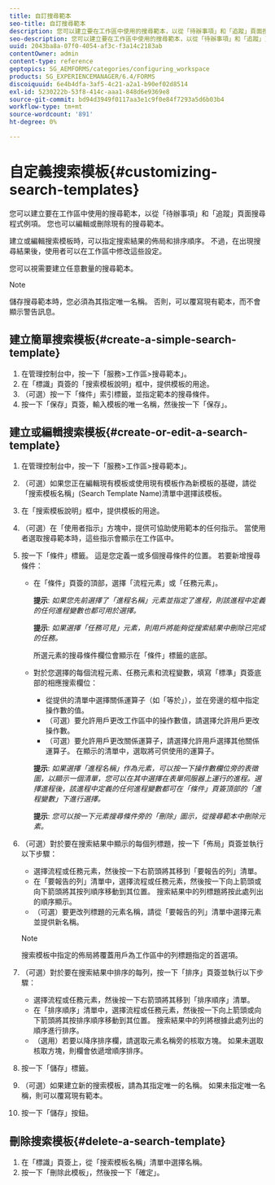 ```yaml
---
title: 自訂搜尋範本
seo-title: 自訂搜尋範本
description: 您可以建立要在工作區中使用的搜尋範本，以從「待辦事項」和「追蹤」頁面搜尋程式例項。 您也可以編輯或刪除現有的搜尋範本。
seo-description: 您可以建立要在工作區中使用的搜尋範本，以從「待辦事項」和「追蹤」頁面搜尋程式例項。 您也可以編輯或刪除現有的搜尋範本。
uuid: 2043ba8a-07f0-4054-af3c-f3a14c2183ab
contentOwner: admin
content-type: reference
geptopics: SG_AEMFORMS/categories/configuring_workspace
products: SG_EXPERIENCEMANAGER/6.4/FORMS
discoiquuid: 6e4b4dfa-3af5-4c21-a2a1-b90ef02d8514
exl-id: 5230222b-53f8-414c-aaa1-848d6e9369e8
source-git-commit: bd94d3949f0117aa3e1c9f0e84f7293a5d6b03b4
workflow-type: tm+mt
source-wordcount: '891'
ht-degree: 0%

---
```


# 自定義搜索模板{#customizing-search-templates}

您可以建立要在工作區中使用的搜尋範本，以從「待辦事項」和「追蹤」頁面搜尋程式例項。 您也可以編輯或刪除現有的搜尋範本。

建立或編輯搜索模板時，可以指定搜索結果的佈局和排序順序。 不過，在出現搜尋結果後，使用者可以在工作區中修改這些設定。

您可以視需要建立任意數量的搜尋範本。

>[!NOTE]
>
>儲存搜尋範本時，您必須為其指定唯一名稱。 否則，可以覆寫現有範本，而不會顯示警告訊息。

## 建立簡單搜索模板{#create-a-simple-search-template}

1. 在管理控制台中，按一下「服務>工作區>搜尋範本」。
1. 在「標識」頁簽的「搜索模板說明」框中，提供模板的用途。
1. （可選）按一下「條件」索引標籤，並指定範本的搜尋條件。
1. 按一下「保存」頁簽，輸入模板的唯一名稱，然後按一下「保存」。

## 建立或編輯搜索模板{#create-or-edit-a-search-template}

1. 在管理控制台中，按一下「服務>工作區>搜尋範本」。
1. （可選）如果您正在編輯現有模板或使用現有模板作為新模板的基礎，請從「搜索模板名稱」(Search Template Name)清單中選擇該模板。
1. 在「搜索模板說明」框中，提供模板的用途。
1. （可選）在「使用者指示」方塊中，提供可協助使用範本的任何指示。 當使用者選取搜尋範本時，這些指示會顯示在工作區中。
1. 按一下「條件」標籤。 這是您定義一或多個搜尋條件的位置。 若要新增搜尋條件：

   * 在「條件」頁簽的頂部，選擇「流程元素」或「任務元素」。

      **提示**: *如果您先前選擇了「進程名稱」元素並指定了進程，則該進程中定義的任何進程變數也都可用於選擇。*

      **提示**: *如果選擇「任務可見」元素，則用戶將能夠從搜索結果中刪除已完成的任務。*

      所選元素的搜尋條件欄位會顯示在「條件」標籤的底部。

   * 對於您選擇的每個流程元素、任務元素和流程變數，填寫「標準」頁簽底部的相應搜索欄位：

      * 從提供的清單中選擇關係運算子（如「等於」），並在旁邊的框中指定操作數的值。
      * （可選）要允許用戶更改工作區中的操作數值，請選擇允許用戶更改操作數。
      * （可選）要允許用戶更改關係運算子，請選擇允許用戶選擇其他關係運算子。 在顯示的清單中，選取將可供使用的運算子。

      **提示**: *如果選擇「進程名稱」作為元素，可以按一下操作數欄位旁的表徵圖，以顯示一個清單，您可以在其中選擇在表單伺服器上運行的進程。選擇進程後，該進程中定義的任何進程變數都可在「條件」頁簽頂部的「進程變數」下進行選擇。*

      **提示**: *您可以按一下元素搜尋條件旁的「刪除」圖示，從搜尋範本中刪除元素。*


1. （可選）對於要在搜索結果中顯示的每個列標題，按一下「佈局」頁簽並執行以下步驟：

   * 選擇流程或任務元素，然後按一下右箭頭將其移到「要報告的列」清單。
   * 在「要報告的列」清單中，選擇流程或任務元素，然後按一下向上箭頭或向下箭頭將其按列順序移動到其位置。 搜索結果中的列標題將按此處列出的順序顯示。
   * （可選）要更改列標題的元素名稱，請從「要報告的列」清單中選擇元素並提供新名稱。

   >[!NOTE]
   >
   >搜索模板中指定的佈局將覆蓋用戶為工作區中的列標題指定的首選項。

1. （可選）對於要在搜索結果中排序的每列，按一下「排序」頁簽並執行以下步驟：

   * 選擇流程或任務元素，然後按一下右箭頭將其移到「排序順序」清單。
   * 在「排序順序」清單中，選擇流程或任務元素，然後按一下向上箭頭或向下箭頭將其按排序順序移動到其位置。 搜索結果中的列將根據此處列出的順序進行排序。
   * （選用）若要以降序排序欄，請選取元素名稱旁的核取方塊。 如果未選取核取方塊，則欄會依遞增順序排序。

1. 按一下「儲存」標籤。
1. （可選）如果建立新的搜索模板，請為其指定唯一的名稱。 如果未指定唯一名稱，則可以覆寫現有範本。
1. 按一下「儲存」按鈕。

## 刪除搜索模板{#delete-a-search-template}

1. 在「標識」頁簽上，從「搜索模板名稱」清單中選擇名稱。
1. 按一下「刪除此模板」，然後按一下「確定」。
